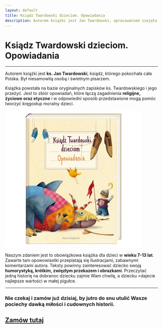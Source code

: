 ```yaml
---
layout: default
title: Ksiądz Twardowski dzieciom. Opowiadania
description: Autorem książki jest Jan Twardowski, opracowaniem zzajęła się Aleksandra Iwanowska, a przepiękne ilustracje utworzyła Marta Kurczewska. Wyd. Nasza Księgarnia 2019 r.
---
```


# Ksiądz Twardowski dzieciom. Opowiadania

---

Autorem książki jest **ks. Jan Twardowski**, ksiądz, którego pokochała cała Polska. Był niesamowitą osobą i świetnym pisarzem.

Książka powstała na bazie oryginalnych zapisków ks. Twardowskiego i jego przeżyć. Jest to zbiór opowiadań, które łączą zagadnienia **religijne, życiowe oraz etyczne** i w odpowiedni sposób przedstawione mogą pomóc tworzyć kręgosłup moralny dzieci.

[![Idealna książka dla dzieci 7-13 lat](/assets/img/ksiadz-twardowski-dzieciom-opowiadania.jpg "Ksiądz Twardowski dzieciom. Opowiadania")](http://bit.ly/2KFBST8)

Naszym zdaniem jest to obowiązkowa książka dla dzieci w **wieku 7-13 lat**. Zawarte tam opowowiastki przeplatają się ilustracjami, zabawnymi komentarzami autora. Teksty powinny zainteresować dziecko swoją **humorystyką, krótkim, zwięzłym przekazem i obrazkami**. Przeczytać jedną historię na dobranoc dziecku zajmie Wam chwilę, a dziecku >dajecie najlepsze wartości w małej pigułce.

---
### Nie czekaj i zamów już dzisiaj, by jutro do snu utulić Wasze pociechy dawką miłości i cudownych historii.
## **[Zamów tutaj](http://bit.ly/2KFBST8 "Zamów książkę Ksiądz Twardowski dzieciom. Opowiadania")**
